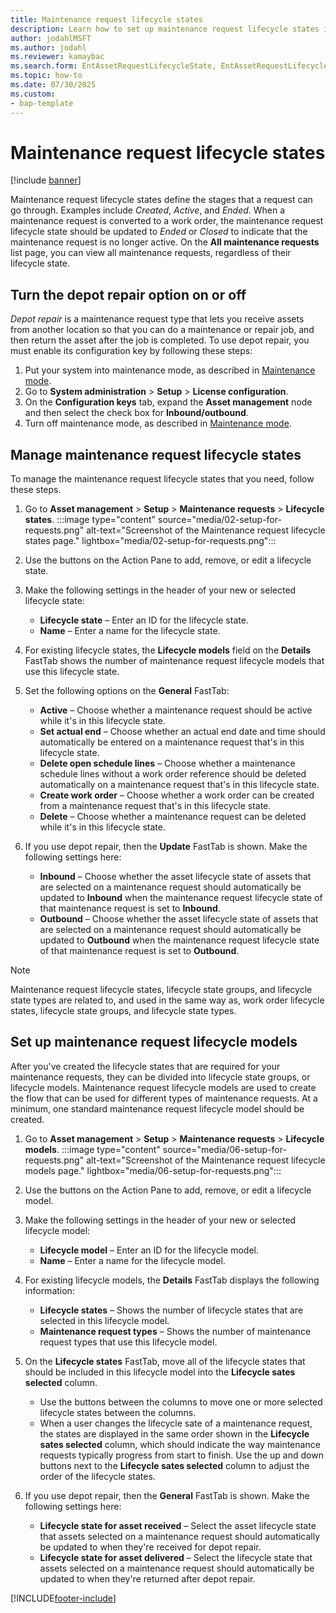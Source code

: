 ```yaml
---
title: Maintenance request lifecycle states
description: Learn how to set up maintenance request lifecycle states in Asset Management, including a process for setting up maintenance request lifecycle states.
author: jodahlMSFT
ms.author: jodahl
ms.reviewer: kamaybac
ms.search.form: EntAssetRequestLifecycleState, EntAssetRequestLifecycleModel
ms.topic: how-to
ms.date: 07/30/2025
ms.custom:
- bap-template
---
```


# Maintenance request lifecycle states

[!include [banner](../../includes/banner.md)]

Maintenance request lifecycle states define the stages that a request can go through. Examples include *Created*, *Active*, and *Ended*. When a maintenance request is converted to a work order, the maintenance request lifecycle state should be updated to *Ended* or *Closed* to indicate that the maintenance request is no longer active. On the **All maintenance requests** list page, you can view all maintenance requests, regardless of their lifecycle state.

## Turn the depot repair option on or off

*Depot repair* is a maintenance request type that lets you receive assets from another location so that you can do a maintenance or repair job, and then return the asset after the job is completed. To use depot repair, you must enable its configuration key by following these steps:

1. Put your system into maintenance mode, as described in [Maintenance mode](../../../fin-ops-core/dev-itpro/sysadmin/maintenance-mode.md).
1. Go to **System administration** \> **Setup** \> **License configuration**.
1. On the **Configuration keys** tab, expand the **Asset management** node and then select the check box for **Inbound/outbound**.
1. Turn off maintenance mode, as described in [Maintenance mode](../../../fin-ops-core/dev-itpro/sysadmin/maintenance-mode.md).

## Manage maintenance request lifecycle states

To manage the maintenance request lifecycle states that you need, follow these steps.

1. Go to **Asset management** \> **Setup** \> **Maintenance requests** \> **Lifecycle states**.
    :::image type="content" source="media/02-setup-for-requests.png" alt-text="Screenshot of the Maintenance request lifecycle states page." lightbox="media/02-setup-for-requests.png":::

1. Use the buttons on the Action Pane to add, remove, or edit a lifecycle state.
1. Make the following settings in the header of your new or selected lifecycle state:
    - **Lifecycle state** – Enter an ID for the lifecycle state.
    - **Name** – Enter a name for the lifecycle state.
1. For existing lifecycle states, the **Lifecycle models** field on the **Details** FastTab shows the number of maintenance request lifecycle models that use this lifecycle state.
1. Set the following options on the **General** FastTab:
    - **Active** – Choose whether a maintenance request should be active while it's in this lifecycle state.
    - **Set actual end** – Choose whether an actual end date and time should automatically be entered on a maintenance request that's in this lifecycle state.
    - **Delete open schedule lines** – Choose whether a maintenance schedule lines without a work order reference should be deleted automatically on a maintenance request that's in this lifecycle state.
    - **Create work order** – Choose whether a work order can be created from a maintenance request that's in this lifecycle state.
    - **Delete** – Choose whether a maintenance request can be deleted while it's in this lifecycle state.

1. If you use depot repair, then the **Update** FastTab is shown. Make the following settings here:
    - **Inbound** – Choose whether the asset lifecycle state of assets that are selected on a maintenance request should automatically be updated to **Inbound** when the maintenance request lifecycle state of that maintenance request is set to **Inbound**.
    - **Outbound** – Choose whether the asset lifecycle state of assets that are selected on a maintenance request should automatically be updated to **Outbound** when the maintenance request lifecycle state of that maintenance request is set to **Outbound**.

> [!NOTE]
> Maintenance request lifecycle states, lifecycle state groups, and lifecycle state types are related to, and used in the same way as, work order lifecycle states, lifecycle state groups, and lifecycle state types.

## Set up maintenance request lifecycle models

After you've created the lifecycle states that are required for your maintenance requests, they can be divided into lifecycle state groups, or lifecycle models. Maintenance request lifecycle models are used to create the flow that can be used for different types of maintenance requests. At a minimum, one standard maintenance request lifecycle model should be created.

1. Go to **Asset management** \> **Setup** \> **Maintenance requests** \> **Lifecycle models**.
    :::image type="content" source="media/06-setup-for-requests.png" alt-text="Screenshot of the Maintenance request lifecycle models page." lightbox="media/06-setup-for-requests.png":::

1. Use the buttons on the Action Pane to add, remove, or edit a lifecycle model.
1. Make the following settings in the header of your new or selected lifecycle model:
    - **Lifecycle model** – Enter an ID for the lifecycle model.
    - **Name** – Enter a name for the lifecycle model.

1. For existing lifecycle models, the **Details** FastTab displays the following information:
    - **Lifecycle states** – Shows the number of lifecycle states that are selected in this lifecycle model.
    - **Maintenance request types** – Shows the number of maintenance request types that use this lifecycle model.

1. On the **Lifecycle states** FastTab, move all of the lifecycle states that should be included in this lifecycle model into the **Lifecycle sates selected** column.
    - Use the buttons between the columns to move one or more selected lifecycle states between the columns.
    - When a user changes the lifecycle sate of a maintenance request, the states are displayed in the same order shown in the **Lifecycle sates selected** column, which should indicate the way maintenance requests typically progress from start to finish. Use the up and down buttons next to the **Lifecycle sates selected** column to adjust the order of the lifecycle states.

1. If you use depot repair, then the **General** FastTab is shown. Make the following settings here:
    - **Lifecycle state for asset received** – Select the asset lifecycle state that assets selected on a maintenance request should automatically be updated to when they're received for depot repair.
    - **Lifecycle state for asset delivered** – Select the lifecycle state that assets selected on a maintenance request should automatically be updated to when they're returned after depot repair.

[!INCLUDE[footer-include](../../../includes/footer-banner.md)]
